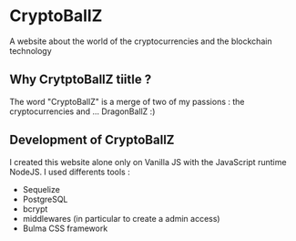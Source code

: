 # CryptoBallZ
A website about the world of the cryptocurrencies and the blockchain technology

## Why CrytptoBallZ tiitle ?
The word "CryptoBallZ" is a merge of two of my passions : the cryptocurrencies and ... DragonBallZ :)

## Development of CryptoBallZ
I created this website alone only on Vanilla JS with the JavaScript runtime NodeJS.
I used differents tools :
  * Sequelize
  * PostgreSQL
  * bcrypt
  * middlewares (in particular to create a admin access)
  * Bulma CSS framework 



